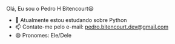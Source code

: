 Olá, Eu sou o Pedro H Bitencourt😃 

- 🌱 Atualmente estou estudando sobre Python
- 📫 Contate-me pelo e-mail: pedro.bitencourt.dev@gmail.com 
- 😄 Pronomes: Ele/Dele
